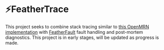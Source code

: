 # ⚡FeatherTrace
This project seeks to combine stack tracing similar to [this OpenMRN implementation](https://github.com/bakerstu/openmrn/blob/master/src/freertos_drivers/common/cpu_profile.hxx) with [FeatherFault](https://github.com/OPEnSLab-OSU/FeatherFault) fault handling and post-mortem diagnostics. This project is in early stages, will be updated as progress is made.
